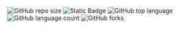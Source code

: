 ![GitHub repo size](https://img.shields.io/github/repo-size/BurcisWolf/BurcisWolf.github.io) ![Static Badge](https://img.shields.io/badge/version-0.1-red) ![GitHub top language](https://img.shields.io/github/languages/top/BurcisWolf/BurcisWolf.github.io) ![GitHub language count](https://img.shields.io/github/languages/count/BurcisWolf/BurcisWolf.github.io) ![GitHub forks](https://img.shields.io/github/forks/BurcisWolf/BurcisWolf.github.io)
